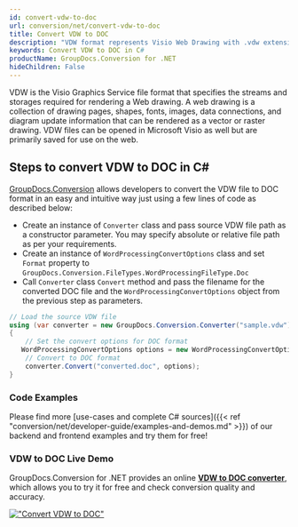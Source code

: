 ```yaml
---
id: convert-vdw-to-doc
url: conversion/net/convert-vdw-to-doc
title: Convert VDW to DOC
description: "VDW format represents Visio Web Drawing with .vdw extension. Learn how to convert VDW to DOC file programmatically in C# language using GroupDocs.Conversion for .NET library."
keywords: Convert VDW to DOC in C#
productName: GroupDocs.Conversion for .NET
hideChildren: False
---
```


VDW is the Visio Graphics Service file format that specifies the streams and storages required for rendering a Web drawing. A web drawing is a collection of drawing pages, shapes, fonts, images, data connections, and diagram update information that can be rendered as a vector or raster drawing. VDW files can be opened in Microsoft Visio as well but are primarily saved for use on the web.

## Steps to convert VDW to DOC in C#

[GroupDocs.Conversion](https://products.groupdocs.com/conversion/net) allows developers to convert the VDW file to DOC format in an easy and intuitive way just using a few lines of code as described below:

* Create an instance of `Converter` class and pass source VDW file path as a constructor parameter. You may specify absolute or relative file path as per your requirements. 
* Create an instance of `WordProcessingConvertOptions` class and set `Format` property to `GroupDocs.Conversion.FileTypes.WordProcessingFileType.Doc`
* Call `Converter` class `Convert` method and pass the filename for the converted DOC file and the `WordProcessingConvertOptions` object from the previous step as parameters.

```csharp
// Load the source VDW file
using (var converter = new GroupDocs.Conversion.Converter("sample.vdw"))
{
    // Set the convert options for DOC format
   WordProcessingConvertOptions options = new WordProcessingConvertOptions { Format = GroupDocs.Conversion.FileTypes.WordProcessingFileType.Doc };
    // Convert to DOC format
    converter.Convert("converted.doc", options);
}
```

### Code Examples

Please find more [use-cases and complete C# sources]({{< ref "conversion/net/developer-guide/examples-and-demos.md" >}}) of our backend and frontend examples and try them for free!

### VDW to DOC Live Demo

GroupDocs.Conversion for .NET provides an online [**VDW to DOC converter**](https://products.groupdocs.app/conversion/vdw-to-doc), which allows you to try it for free and check conversion quality and accuracy.

[!["Convert VDW to DOC"](conversion/net/images/convert-to-doc/convert-vdw-to-doc.png)](https://products.groupdocs.app/conversion/vdw-to-doc)